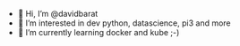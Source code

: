 - 👋 Hi, I’m @davidbarat
- 👀 I’m interested in dev python, datascience, pi3 and more
- 🌱 I’m currently learning docker and kube ;-)

<!---
davidbarat/davidbarat is a ✨ special ✨ repository because its `README.md` (this file) appears on your GitHub profile.
You can click the Preview link to take a look at your changes.
--->
